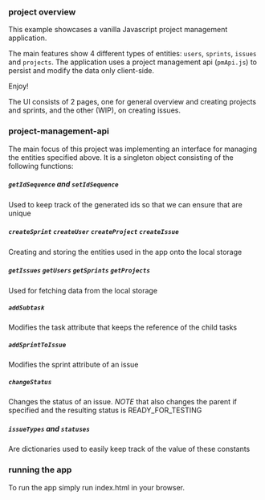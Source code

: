 ### project overview

This example showcases a vanilla Javascript project management application.

The main features show 4 different types of entities: `users`, `sprints`, `issues` and `projects`. 
The application uses a project management api (`pmApi.js`) to persist and modify the data only client-side.

Enjoy!

The UI consists of 2 pages, one for general
overview and creating projects and sprints, and the other (WIP), on creating issues.

### project-management-api

The main focus of this project was implementing an interface for managing the entities specified above.
It is a singleton object consisting of the following functions:

##### `getIdSequence` and `setIdSequence`

Used to keep track of the generated ids so that we can ensure that are unique

##### `createSprint` `createUser` `createProject` `createIssue`

Creating and storing the entities used in the app onto the local storage

##### `getIssues` `getUsers` `getSprints` `getProjects`

Used for fetching data from the local storage

##### `addSubtask`

Modifies the task attribute that keeps the reference of the child tasks

##### `addSprintToIssue`

Modifies the sprint attribute of an issue

##### `changeStatus`

Changes the status of an issue. _NOTE_ that also changes the parent if specified and the resulting
status is READY_FOR_TESTING

##### `issueTypes` and `statuses`

Are dictionaries used to easily keep track of the value of these constants 

### running the app

To run the app simply run index.html in your browser.

